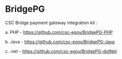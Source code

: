 # BridgePG

CSC Bridge payment gateway integration kit :

a.  PHP - https://github.com/csc-egov/BridgePG-PHP

b.  Java - https://github.com/csc-egov/BridgePG-Java

c. .net  - https://github.com/csc-egov/BridgePG-dotNet


